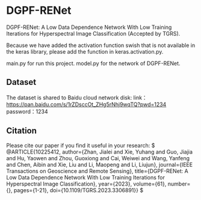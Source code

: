 # DGPF-RENet
DGPF-RENet: A Low Data Dependence Network With Low Training Iterations for Hyperspectral Image Classification (Accepted by TGRS).

Because we have added the activation function swish that is not available in the keras library, please add the function in keras.activation.py.

main.py for run this project.
model.py for the network of DGPF-RENet.

## Dataset
The dataset is shared to Baidu cloud network disk:
link：https://pan.baidu.com/s/1rZDsccOt_ZHg5rNhj9wqTQ?pwd=1234 
password：1234

## Citation
Please cite our paper if you find it useful in your research:
$ @ARTICLE{10225412,
  author={Zhan, Jialei and Xie, Yuhang and Guo, Jiajia and Hu, Yaowen and Zhou, Guoxiong and Cai, Weiwei and Wang, Yanfeng and Chen, Aibin and Xie, Liu and Li, Maopeng and Li, Liujun},
  journal={IEEE Transactions on Geoscience and Remote Sensing}, 
  title={DGPF-RENet: A Low Data Dependence Network With Low Training Iterations for Hyperspectral Image Classification}, 
  year={2023},
  volume={61},
  number={},
  pages={1-21},
  doi={10.1109/TGRS.2023.3306891}}
$

